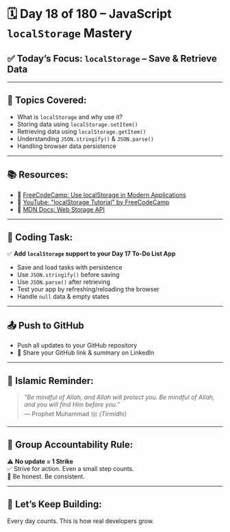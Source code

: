 # 🗓 Day 18 of 180 – JavaScript `localStorage` Mastery

## ✅ Today’s Focus: `localStorage` – Save & Retrieve Data

---

## 📌 Topics Covered:

- What is `localStorage` and why use it?
- Storing data using `localStorage.setItem()`
- Retrieving data using `localStorage.getItem()`
- Understanding `JSON.stringify()` & `JSON.parse()`
- Handling browser data persistence

---

## 📚 Resources:

- 🧠 [FreeCodeCamp: Use localStorage in Modern Applications](https://www.freecodecamp.org/news/use-local-storage-in-modern-applications/)
- 🎥 [YouTube: "localStorage Tutorial" by FreeCodeCamp](https://www.youtube.com/watch?v=AwicscsvGLg)
- 📖 [MDN Docs: Web Storage API](https://developer.mozilla.org/en-US/docs/Web/API/Web_Storage_API)

---

## 🧪 Coding Task:

✅ **Add `localStorage` support to your Day 17 To-Do List App**

- Save and load tasks with persistence
- Use `JSON.stringify()` before saving
- Use `JSON.parse()` after retrieving
- Test your app by refreshing/reloading the browser
- Handle `null` data & empty states

---

## 📤 Push to GitHub

- Push all updates to your GitHub repository
- 🔗 Share your GitHub link & summary on LinkedIn

---

## 🕋 Islamic Reminder:

> *"Be mindful of Allah, and Allah will protect you. Be mindful of Allah, and you will find Him before you."*  
> — Prophet Muhammad ﷺ *(Tirmidhi)*

---

## 🛑 Group Accountability Rule:

⚠️ **No update = 1 Strike**  
✅ Strive for action. Even a small step counts.  
💯 Be honest. Be consistent.

---

## 🚀 Let’s Keep Building:

Every day counts. This is how real developers grow.
